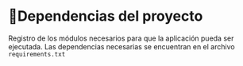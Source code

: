 # 📑Dependencias del proyecto

Registro de los módulos necesarios para que la aplicación pueda ser ejecutada. Las dependencias necesarias se encuentran en el archivo `requirements.txt`


